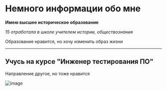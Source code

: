# Немного информации обо мне
**Имею высшее историческое образование**

_15 отработала в школе учителем истории, обществознания_

Образование нравится, но хочу изменить образ жизни

********
## Учусь на курсе "Инженер тестирования ПО"

Направление другое, но тоже нравится

![image](C:\Users\ПК\Pictures\ИЗОБРАЖЕНИЯ\портрет\IMG_E8491.JPG)
